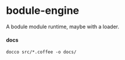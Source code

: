 bodule-engine
=============

A bodule module runtime, maybe with a loader.

#### docs

`docco src/*.coffee -o docs/`
